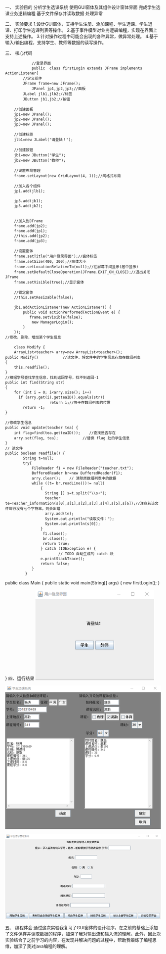 一、	实验目的
分析学生选课系统
使用GUI窗体及其组件设计窗体界面
完成学生选课业务逻辑编程
基于文件保存并读取数据
处理异常

二、	实验要求
1.设计GUI窗体，支持学生注册、添加课程、学生选课、学生退课、打印学生选课列表等操作。
2.基于事件模型对业务逻辑编程，实现在界面上支持上述操作。
3.针对操作过程中可能会出现的各种异常，做异常处理。
4.基于输入/输出编程，支持学生、教师等数据的读写操作。

三、  核心代码

                //登录界面
                public  class firstLogin extends JFrame implements  ActionListener{
	        //定义组件
	        JFrame frame=new JFrame();
                JPanel jp1,jp2,jp3;//面板
	        JLabel jlb1,jlb2;//标签
	        JButton jb1,jb2;//按钮
	
		//创建面板
		jp1=new JPanel();
		jp2=new JPanel();
		jp3=new JPanel();
		
		//创建标签
		jlb1=new JLabel("请登陆！");
		
		//创建按钮
		jb1=new JButton("学生");
		jb2=new JButton("教师");

		//设置布局管理
		frame.setLayout(new GridLayout(4, 1));//网格式布局
		
		//加入各个组件
		jp1.add(jlb1);
			
		jp3.add(jb1);
		jp3.add(jb2);
		
		
		//加入到JFrame
		frame.add(jp2);
		frame.add(jp1);
		//this.add(jp2);
		frame.add(jp3);
		
		//设置窗体
		frame.setTitle("用户登录界面");//窗体标签
		frame.setSize(400, 300);//窗体大小
		frame.setLocationRelativeTo(null);//在屏幕中间显示(居中显示)
		frame.setDefaultCloseOperation(JFrame.EXIT_ON_CLOSE);//退出关闭JFrame
		frame.setVisible(true);//显示窗体
		
		//锁定窗体
		//this.setResizable(false);
				
		jb1.addActionListener(new ActionListener() {
			public void actionPerformed(ActionEvent e) {
			   frame.setVisible(false);
				new ManagerLogin();
			}
		});
    //修改，删除，增加某个学生信息

        class Modify {
        ArrayList<teacher> arry=new ArrayList<teacher>();  			
	public Modify()           //读文件，将文件中的学生信息存放在数组列表
	{
		this.readfile();
	}
	//根据学号查找学生信息，找到返回学号，找不到返回-1
	public int find(String str) 
	{		
	    for (int i = 0; i<arry.size(); i++)
	      if (arry.get(i).getteaID().equals(str))
						return i;//等于在数组列表的位置
			return -1;
	}	
	
	//修改学生信息
	public void update(teacher tea) {
		int flag=find(tea.getteaID());    //查找是否存在
		arry.set(flag, tea);		   //替换 flag 处的学生信息
	}	
	// 读文件
	public boolean readfile() {					 
			String t=null;
			try{
				FileReader f1 = new FileReader("teacher.txt");
				BufferedReader br=new BufferedReader(f1);				
				arry.clear();    //	清除原数组列表中的数据				
				while ((t= br.readLine())!= null)
					{
					  String [] s=t.split("\\s+");				 
					  teacher te=Teacher_information(s[0],s[1],s[2],s[3],s[4],s[5],s[6]);//注意若该文件每行没有七个字符串，则会出错
					  arry.add(te);
					  System.out.println("读取文件：");
					  System.out.println(s[0]);
					}
				     f1.close();
				     br.close();				     
				     return true;
					} catch (IOException e) {
							// TODO 自动生成的 catch 块
					e.printStackTrace();
					return false;
				}	
		     }
public class Main {
	 public static void main(String[] args) {
			new firstLogin();
		    }

}
四、运行结果
![image](https://github.com/GuiltyInori/java-/blob/master/1.png)


![image](https://github.com/GuiltyInori/java-/blob/master/3.png)




![image](https://github.com/GuiltyInori/java-/blob/master/2.png)

五、  编程体会
通过这次实验我复习了GUI窗体的设计程序，在之前的基础上添加了文件保存并读取数据的程序，加深了我对输出流和输入流的理解。此外，因此次实验结合了之前学习的内容，在发现并解决问题的过程中，帮助我锻炼了编程思维，加深了我对java编程的理解。
